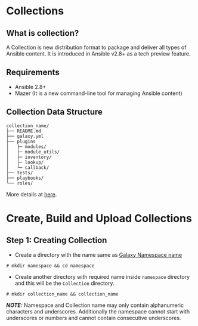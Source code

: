 # Collections

## What is collection?

A Collection is new distribution format to package and deliver all types of Ansible content. It is introduced in Ansible v2.8+ as a tech preview feature.

## Requirements

- Ansible 2.8+
- Mazer (It is a new command-line tool for managing Ansible content)

## Collection Data Structure

```
collection_name/
├── README.md
├── galaxy.yml
├── plugins
│   ├─ modules/
│   ├─ module_utils/
│   ├─ inventory/
│   ├─ lookup/
│   └─ callback/
├── tests/
├── playbooks/
└── roles/
```
More details at [here](https://docs.ansible.com/ansible/devel/collections_tech_preview.html#collection-structure).

# Create, Build and Upload Collections

## Step 1: Creating Collection

- Create a directory with the name same as [Galaxy Namespace name](https://galaxy.ansible.com/docs/contributing/namespaces.html#galaxy-namespaces)

```
# mkdir namespace && cd namespace
```
- Create another directory with required name inside `namespace` directory and this will be the `Collection` directory.

```
# mkdir collection_name && collection_name
```

***NOTE:*** Namespace and Collection name may only contain alphanumeric characters and underscores. Additionally the namespace cannot start with underscores or numbers and cannot contain consecutive underscores.
